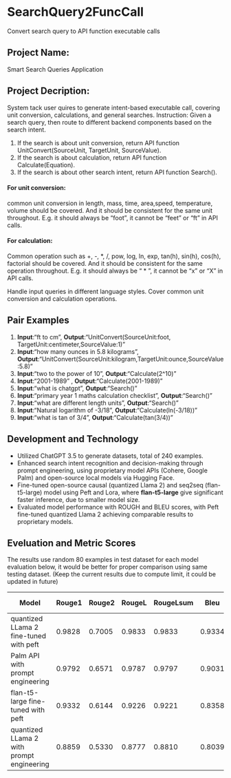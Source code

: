 # SearchQuery2FuncCall
Convert search query to API function executable calls

## Project Name: 
Smart Search Queries Application

## Project Decription:
System tack  user quires to generate intent-based executable call, covering unit conversion, calculations, and general searches. 
Instruction: Given a search query, then route to different backend components based on the search intent.
1. If the search is about unit conversion, return API function UnitConvert(SourceUnit, TargetUnit, SourceValue).
2. If the search is about calculation, return API function Calculate(Equation).
3. If the search is about other search intent, return API function Search().

#### For unit conversion:
common unit conversion in length, mass, time, area,speed, temperature, volume should be covered. And it should be consistent for the same unit throughout. E.g. it should always be “foot”, it cannot be “feet” or “ft” in API calls.

#### For calculation:
Common operation such as +, -, *, /, pow, log, ln, exp, tan(h), sin(h), cos(h), factorial should be covered. And it should be consistent for the same operation throughout. E.g. it should always be “ * ”, it cannot be “x” or “X” in API calls.

Handle input queries in different language styles. Cover common unit conversion and calculation operations.

## Pair Examples
1. **Input**:“ft to cm”, **Output**:“UnitConvert(SourceUnit:foot, TargetUnit:centimeter,SourceValue:1)”
2. **Input**:“how many ounces in 5.8 kilograms”, **Output**:“UnitConvert(SourceUnit:kilogram,TargetUnit:ounce,SourceValue:5.8)”
3. **Input**:“two to the power of 10”, **Output**:“Calculate(2^10)”
4. **Input**:“2001-1989” , **Output**:“Calculate(2001-1989)”
5. **Input**:“what is chatgpt”, **Output**:“Search()”
6. **Input**:“primary year 1 maths calculation checklist”, **Output**:“Search()”
7. **Input**:“what are different length units”, **Output**:“Search()”
8. **Input**:“Natural logarithm of -3/18”, **Output**:“Calculate(ln(-3/18))”
9. **Input**:“what is tan of 3/4”, **Output**:“Calculate(tan(3/4))”


## Development and Technology
* Utilized ChatGPT 3.5 to generate datasets, total of 240 examples.
* Enhanced search intent recognition and decision-making through prompt engineering, using proprietary model APIs (Cohere, Google Palm) and open-source local models via Hugging Face.
* Fine-tuned open-source causal (quantized Llama 2) and seq2seq (flan-t5-large) model using Peft and Lora, where __flan-t5-large__ give significant faster inference, due to smaller model size.
* Evaluated model performance with ROUGH and BLEU scores, with Peft fine-tuned quantized Llama 2 achieving comparable results to proprietary models.

## Eveluation and Metric Scores
The results use random 80 examples in test dataset for each model evaluation below, it would be better for proper comparison using same testing dataset. (Keep the current results due to compute limit, it could be updated in future)

| Model                                     | Rouge1       | Rouge2       | RougeL       | RougeLsum    | Bleu        | Precisions                              | Brevity Penalty | Length Ratio | Translation Length | Reference Length |
|------------------------------------------|--------------|--------------|--------------|--------------|------------|----------------------------------------|-----------------|--------------|--------------------|------------------|
| quantized LLama 2 fine-tuned with peft   | 0.9828       | 0.7005       | 0.9833       | 0.9833       | 0.9334     | [0.9898, 0.9752, 0.9580, 0.9392]       | 0.9669          | 0.9675       | 684                | 707              |
| Palm API with prompt engineering         | 0.9792       | 0.6571       | 0.9787       | 0.9797       | 0.9031     | [0.9669, 0.9402, 0.9050, 0.8588]       | 0.9851          | 0.9852       | 665                | 675              |
| flan-t5-large fine-tuned with peft       | 0.9332       | 0.6144       | 0.9226       | 0.9221       | 0.8358     | [0.9396, 0.8900, 0.8347, 0.7749]       | 0.9746          | 0.9750       | 662                | 679              |
| quantized LLama 2 with prompt engineering| 0.8859       | 0.5330       | 0.8777       | 0.8810       | 0.8039     | [0.9368, 0.8771, 0.8297, 0.7942]       | 0.9372          | 0.9391       | 617                | 657              |


